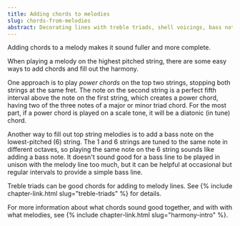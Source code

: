 ```yaml
---
title: Adding chords to melodies
slug: chords-from-melodies
abstract: Decorating lines with treble triads, shell voicings, bass notes, and so on.
---
```


Adding chords to a melody makes it sound fuller and more complete.

When playing a melody on the highest pitched string,
there are some easy ways to add chords and fill out the harmony.

One approach is to play *power chords* on the top two strings,
stopping both strings at the same fret.
The note on the second string is a perfect fifth interval above the note on the first string,
which creates a power chord,
having two of the three notes of a major or minor triad chord.
For the most part,
if a power chord is played on a scale tone,
it will be a diatonic (in tune) chord.

Another way to fill out top string melodies 
is to add a bass note on the lowest-pitched (6) string.
The 1 and 6 strings are tuned to the same note in different octaves,
so playing the same note on the 6 string sounds like adding a bass note.
It doesn't sound good for a bass line to be played in unison with the melody line too much,
but it can be helpful at occasional but regular intervals to provide a simple bass line.

Treble triads can be good chords for adding to melody lines.
See {% include chapter-link.html slug="treble-triads" %} for details. 

For more information about what chords sound good together,
and with with what melodies,
see {% include chapter-link.html slug="harmony-intro" %}. 
